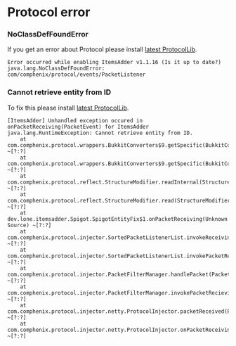 # Protocol error

### NoClassDefFoundError

If you get an error about Protocol please install [latest ProtocolLib](../../first-install.md).

```
Error occurred while enabling ItemsAdder v1.1.16 (Is it up to date?)
java.lang.NoClassDefFoundError: com/comphenix/protocol/events/PacketListener
```

### Cannot retrieve entity from ID

To fix this please install [latest ProtocolLib](../../first-install.md).​

```
[ItemsAdder] Unhandled exception occured in onPacketReceiving(PacketEvent) for ItemsAdder
java.lang.RuntimeException: Cannot retrieve entity from ID.
	at com.comphenix.protocol.wrappers.BukkitConverters$9.getSpecific(BukkitConverters.java:646) ~[?:?]
	at com.comphenix.protocol.wrappers.BukkitConverters$9.getSpecific(BukkitConverters.java:625) ~[?:?]
	at com.comphenix.protocol.reflect.StructureModifier.readInternal(StructureModifier.java:227) ~[?:?]
	at com.comphenix.protocol.reflect.StructureModifier.read(StructureModifier.java:195) ~[?:?]
	at dev.lone.itemsadder.Spigot.SpigotEntityFix$1.onPacketReceiving(Unknown Source) ~[?:?]
	at com.comphenix.protocol.injector.SortedPacketListenerList.invokeReceivingListener(SortedPacketListenerList.java:114) ~[?:?]
	at com.comphenix.protocol.injector.SortedPacketListenerList.invokePacketRecieving(SortedPacketListenerList.java:67) ~[?:?]
	at com.comphenix.protocol.injector.PacketFilterManager.handlePacket(PacketFilterManager.java:590) ~[?:?]
	at com.comphenix.protocol.injector.PacketFilterManager.invokePacketRecieving(PacketFilterManager.java:557) ~[?:?]
	at com.comphenix.protocol.injector.netty.ProtocolInjector.packetReceived(ProtocolInjector.java:352) ~[?:?]
	at com.comphenix.protocol.injector.netty.ProtocolInjector.onPacketReceiving(ProtocolInjector.java:317) ~[?:?]
​
```
